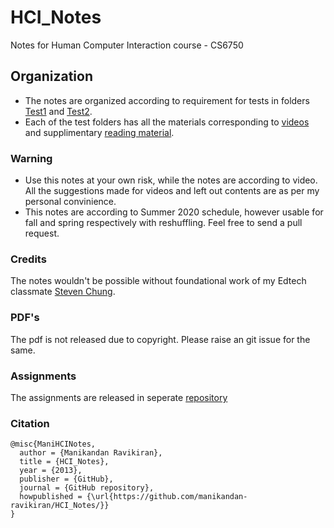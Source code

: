 # HCI_Notes
Notes for Human Computer Interaction course - CS6750 


## Organization
* The notes are organized according to requirement for tests in folders [Test1](https://github.com/manikandan-ravikiran/HCI_Notes/tree/master/Test%201) and [Test2](https://github.com/manikandan-ravikiran/HCI_Notes/tree/master/Test%202).
* Each of the test folders has all the materials corresponding to [videos](https://github.com/manikandan-ravikiran/HCI_Notes/tree/master/Test%201/Notes) and supplimentary [reading material](https://github.com/manikandan-ravikiran/HCI_Notes/tree/master/Test%201/Readings).


### Warning
- Use this notes at your own risk, while the notes are according to video. All the suggestions made for videos and left out contents are as per my personal convinience.
- This notes are according to Summer 2020 schedule, however usable for fall and spring respectively with reshuffling. Feel free to send a pull request.

### Credits
The notes wouldn't be possible without foundational work of my Edtech classmate [Steven Chung](https://github.com/stevenxchung/OMSCS-Notes).

### PDF's
The pdf is not released due to copyright. Please raise an git issue for the same. 


### Assignments
The assignments are released in seperate [repository](https://github.com/manikandan-ravikiran/HCI-Assignments-Summer-2020)

### Citation
```
@misc{ManiHCINotes,
  author = {Manikandan Ravikiran},
  title = {HCI_Notes},
  year = {2013},
  publisher = {GitHub},
  journal = {GitHub repository},
  howpublished = {\url{https://github.com/manikandan-ravikiran/HCI_Notes/}}
}
```
